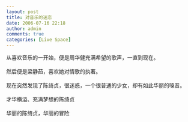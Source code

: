 ```yaml
---
layout: post
title: 对音乐的迷恋
date: 2006-07-16 22:18
author: admin
comments: true
categories: [Live Space]
---
```

<div>从喜欢音乐的一开始，便是周华健充满希望的歌声，一直到现在。</div>
<div> </div>
<div>然后便是梁静茹，喜欢她对情歌的执著。</div>
<div> </div>
<div>现在突然发现了陈绮贞，很迷惑，一个很普通的少女，却有如此华丽的嗓音。</div>
<div> </div>
<div>才华横溢、充满梦想的陈绮贞</div>
<div> </div>
<div>华丽的陈绮贞，华丽的冒险</div>
